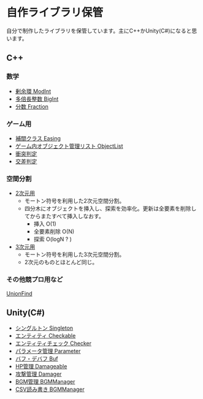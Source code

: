 # 自作ライブラリ保管
自分で制作したライブラリを保管しています。主にC++かUnity(C#)になると思います。


## C++
### 数学
- [剰余環 ModInt](https://github.com/kyoichi001/Liblary/blob/master/C++/ModInt.cpp)
- [多倍長整数 BigInt](https://github.com/kyoichi001/Liblary/blob/master/C++/BigInt.cpp)
- [分数 Fraction](https://github.com/kyoichi001/Liblary/blob/master/C++/Fraction.cpp)

### ゲーム用
- [補間クラス Easing](https://github.com/kyoichi001/Liblary/tree/master/C%2B%2B/Easing)
- [ゲーム内オブジェクト管理リスト ObjectList](https://github.com/kyoichi001/Liblary/tree/master/C%2B%2B/ObjectList)
- [衝突判定](https://github.com/kyoichi001/Liblary/blob/master/C++/Collision/Collision.h)
- [交差判定](https://github.com/kyoichi001/Liblary/blob/master/C++/Collision/intersectAt.h)

### 空間分割
- [2次元用](https://github.com/kyoichi001/Liblary/blob/master/C++/Collision/Morton2D.h)
	- モートン符号を利用した2次元空間分割。
	- 四分木にオブジェクトを挿入し、探索を効率化。更新は全要素を削除してからまたすべて挿入しなおす。
		- 挿入 O(1)
		- 全要素削除 O(N)
		- 探索 O(logN ? )
- [3次元用](https://github.com/kyoichi001/Liblary/blob/master/C++/Collision/Morton3D.cpp)
	- モートン符号を利用した3次元空間分割。
	- 2次元のものとほとんど同じ。

### その他競プロ用など
[UnionFind](https://github.com/kyoichi001/Liblary/blob/master/C++/UnionFind.h)

## Unity(C#)
- [シングルトン Singleton](https://github.com/kyoichi001/Liblary/blob/master/C%23/SingletonMonoBehaviour.cs)
- [エンティティ Checkable](https://github.com/kyoichi001/Liblary/blob/master/C%23/Charactor/Checkable.cs)
- [エンティティチェック Checker](https://github.com/kyoichi001/Liblary/blob/master/C%23/Charactor/Checker.cs)
- [パラメータ管理 Parameter](https://github.com/kyoichi001/Liblary/blob/master/C%23/Charactor/Parameter.cs)
- [バフ・デバフ Buf](https://github.com/kyoichi001/Liblary/blob/master/C%23/Charactor/Buf.cs)
- [HP管理 Damageable](https://github.com/kyoichi001/Liblary/blob/master/C%23/Charactor/Damageable.cs)
- [攻撃管理 Damager](https://github.com/kyoichi001/Liblary/blob/master/C%23/Charactor/Damager.cs)
- [BGM管理 BGMManager](https://github.com/kyoichi001/Liblary/blob/master/C%23/Audio/BGMManager.cs)
- [CSV読み書き BGMManager](https://github.com/kyoichi001/Liblary/blob/master/C%23/CSVReader.cs)
